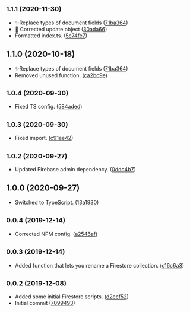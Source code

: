 ## <small>1.1.1 (2020-11-30)</small>

* ✨Replace types of document fields ([71ba364](https://github.com/Learnlink/firestore-toolbox/commit/71ba364))
* 🎨 Corrected update object ([30ada66](https://github.com/Learnlink/firestore-toolbox/commit/30ada66))
* Formatted index.ts. ([5c74fe7](https://github.com/Learnlink/firestore-toolbox/commit/5c74fe7))



## 1.1.0 (2020-10-18)

* ✨Replace types of document fields ([71ba364](https://github.com/Learnlink/firestore-toolbox/commit/71ba364))
* Removed unused function. ([ca2bc9e](https://github.com/Learnlink/firestore-toolbox/commit/ca2bc9e))



## <small>1.0.4 (2020-09-30)</small>

* Fixed TS config. ([584aded](https://github.com/Learnlink/firestore-toolbox/commit/584aded))



## <small>1.0.3 (2020-09-30)</small>

* Fixed import. ([c91ee42](https://github.com/Learnlink/firestore-toolbox/commit/c91ee42))



## <small>1.0.2 (2020-09-27)</small>

* Updated Firebase admin dependency. ([0ddc4b7](https://github.com/Learnlink/firestore-toolbox/commit/0ddc4b7))



## 1.0.0 (2020-09-27)

* Switched to TypeScript. ([13a1930](https://github.com/Learnlink/firestore-toolbox/commit/13a1930))



## <small>0.0.4 (2019-12-14)</small>

* Corrected NPM config. ([a2546af](https://github.com/Learnlink/firestore-toolbox/commit/a2546af))



## <small>0.0.3 (2019-12-14)</small>

* Added function that lets you rename a Firestore collection. ([c16c6a3](https://github.com/Learnlink/firestore-toolbox/commit/c16c6a3))



## <small>0.0.2 (2019-12-08)</small>

* Added some initial Firestore scripts. ([d2ecf52](https://github.com/Learnlink/firestore-toolbox/commit/d2ecf52))
* Initial commit ([7099493](https://github.com/Learnlink/firestore-toolbox/commit/7099493))



